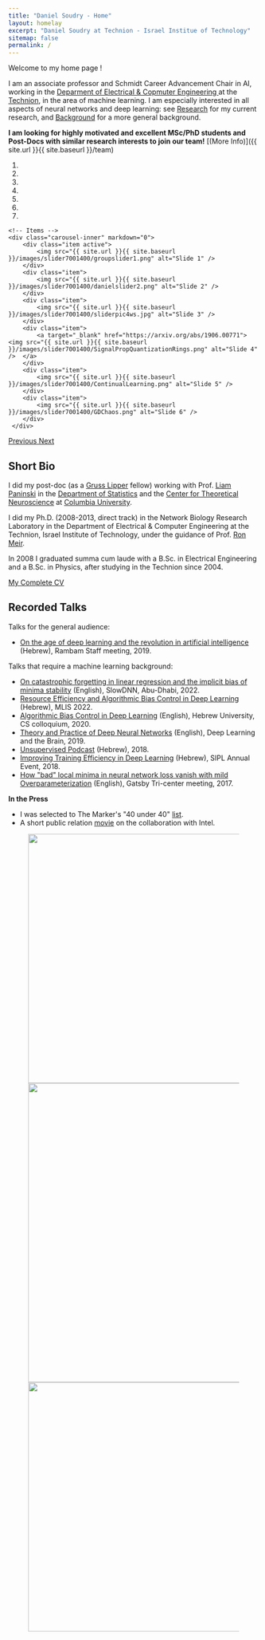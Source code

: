 ```yaml
---
title: "Daniel Soudry - Home"
layout: homelay
excerpt: "Daniel Soudry at Technion - Israel Institue of Technology"
sitemap: false
permalink: /
---
```

Welcome to my home page !

I am an associate professor and Schmidt Career Advancement Chair in AI, working in the [Deparment of Electrical & Copmuter Engineering ](https://ece.technion.ac.il/) at the [Technion](https://www.technion.ac.il/en/home-2/), in the area of machine learning. I am especially interested in all aspects of neural networks and deep learning: see [Research](research) for my current research, and [Background](background) for a more general background. 

 **I am looking for highly motivated and excellent MSc/PhD students and Post-Docs with similar research interests to join our team!** [(More Info)]({{ site.url }}{{ site.baseurl }}/team) 

<div markdown="0" id="carousel" class="carousel slide" data-ride="carousel" data-interval="4000" data-pause="hover" >
    <!-- Menu -->
    <ol class="carousel-indicators">
        <li data-target="#carousel" data-slide-to="0" class="active"></li>
        <li data-target="#carousel" data-slide-to="1"></li>
        <li data-target="#carousel" data-slide-to="2"></li>
        <li data-target="#carousel" data-slide-to="3"></li>
        <li data-target="#carousel" data-slide-to="4"></li>
        <li data-target="#carousel" data-slide-to="5"></li>
        <li data-target="#carousel" data-slide-to="6"></li>    
    </ol>

    <!-- Items -->
    <div class="carousel-inner" markdown="0">
        <div class="item active">
            <img src="{{ site.url }}{{ site.baseurl }}/images/slider7001400/groupslider1.png" alt="Slide 1" />
        </div>
        <div class="item">
            <img src="{{ site.url }}{{ site.baseurl }}/images/slider7001400/danielslider2.png" alt="Slide 2" />
        </div>
        <div class="item">
            <img src="{{ site.url }}{{ site.baseurl }}/images/slider7001400/sliderpic4ws.jpg" alt="Slide 3" />
        </div>
        <div class="item">
            <a target="_blank" href="https://arxiv.org/abs/1906.00771"> <img src="{{ site.url }}{{ site.baseurl }}/images/slider7001400/SignalPropQuantizationRings.png" alt="Slide 4" />  </a>
        </div>
        <div class="item">
            <img src="{{ site.url }}{{ site.baseurl }}/images/slider7001400/ContinualLearning.png" alt="Slide 5" /> 
        </div>
        <div class="item">
            <img src="{{ site.url }}{{ site.baseurl }}/images/slider7001400/GDChaos.png" alt="Slide 6" /> 
        </div>
     </div>
  <a class="left carousel-control" href="#carousel" role="button" data-slide="prev">
    <span class="glyphicon glyphicon-chevron-left" aria-hidden="true"></span>
    <span class="sr-only">Previous</span>
  </a>
  <a class="right carousel-control" href="#carousel" role="button" data-slide="next">
    <span class="glyphicon glyphicon-chevron-right" aria-hidden="true"></span>
    <span class="sr-only">Next</span>
  </a>
</div>

## Short Bio

I did my post-doc (as a [Gruss Lipper](https://eglcf.org/) fellow) working with Prof. [Liam Paninski](http://www.stat.columbia.edu/~liam/) in the [Department of Statistics](https://stat.columbia.edu/) and the [Center for Theoretical Neuroscience](https://ctn.zuckermaninstitute.columbia.edu/) at [Columbia University](https://www.columbia.edu/).

I did my Ph.D. (2008-2013, direct track) in the Network Biology Research Laboratory in the Department of Electrical & Computer Engineering at the Technion, Israel Institute of Technology, under the guidance of Prof. [Ron Meir](https://ronmeir.net.technion.ac.il/).

In 2008 I graduated summa cum laude with a B.Sc. in Electrical Engineering and a B.Sc. in Physics, after studying in the Technion since 2004.

[My Complete CV](https://www.dropbox.com/scl/fi/meeb90dlqii5fdbpdz3uy/CV-Daniel-Soudry.pdf?rlkey=c8jtugouhozqxdx1gmcv24tiy&dl=0)

## Recorded Talks

Talks for the general audience:

- [On the age of deep learning and the revolution in artificial intelligence](https://www.youtube.com/watch?v=MJ1w4ne3F3I) (Hebrew), Rambam Staff meeting, 2019.
  
Talks that require a machine learning background:

- [On catastrophic forgetting in linear regression and the implicit bias of minima stability](https://www.youtube.com/watch?v=FlXSWTgTAng&t=1319s) (English), SlowDNN, Abu-Dhabi, 2022.
- [Resource Efficiency and Algorithmic Bias Control in Deep Learning](https://www.youtube.com/watch?v=GYwJzVWkIVU) (Hebrew), MLIS 2022.
- [Algorithmic Bias Control in Deep Learning](https://www.youtube.com/watch?v=H_jnKJ-dkjo) (English), Hebrew University, CS colloquium, 2020.
- [Theory and Practice of Deep Neural Networks](https://www.youtube.com/watch?v=Gn5VNZugT_w&list=PLYq7WW565SZgQvXsi0KsaP2wa221-JYzv&t=1564s) (English), Deep Learning and the Brain, 2019.
- [Unsupervised Podcast](https://www.themarker.com/techblogs/unsupervised/2019-02-07/ty-article/0000017f-f89c-d2d5-a9ff-f89c22f30000) (Hebrew), 2018.
- [Improving Training Efficiency in Deep Learning](https://www.youtube.com/watch?v=CaKlcxyBRP8&t=1s) (Hebrew), SIPL Annual Event, 2018.
- [How "bad" local minima in neural network loss vanish with mild Overparameterization](https://www.youtube.com/watch?v=wagG1MfqPD0) (English), Gatsby Tri-center meeting, 2017.

**In the Press**
- I was selected to The Marker's "40 under 40" [list](https://www.themarker.com/magazine/2021-11-08/ty-article-static-ext/0000017f-f0a8-d497-a1ff-f2a8f8d20000).
- A short public relation [movie](https://www.youtube.com/watch?v=PYCBZl4MdP0) on the collaboration with Intel.

<figure class="fourth">
  <img src="{{ site.url }}{{ site.baseurl }}/images/logopic/Technion_logo_2.png" style="width: 500px">
  <img src="{{ site.url }}{{ site.baseurl }}/images/logopic/EElogo.png" style="width: 600px">
  <img src="{{ site.url }}{{ site.baseurl }}/images/logopic/LogoNBRL.jpg" style="width: 500px">
</figure>
